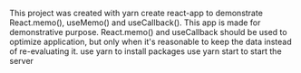 This project was created with yarn create react-app to demonstrate React.memo(), useMemo() and useCallback().
This app is made for demonstrative purpose.
React.memo() and useCallback should be used to optimize application,
but only when it's reasonable to keep the data instead of re-evaluating it.
use yarn to install packages
use yarn start to start the server
